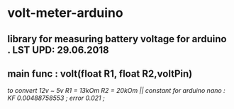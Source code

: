 # volt-meter-arduino
library for measuring battery voltage for arduino . LST UPD: 29.06.2018
--------------------
main func : volt(float R1, float R2,voltPin)
--------------------
  *to convert 12v ~ 5v R1 = 13kOm R2 = 20kOm || 
	constant for arduino nano : 
	KF 0.00488758553 ;
	error 0.021 ;*
